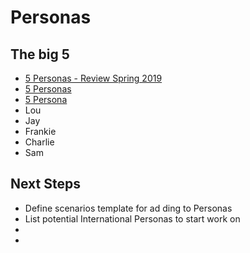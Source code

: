 # Personas

## The big 5
- [5 Personas - Review Spring 2019](/files/5personas.pdf)
- [5 Personas](/files/personas.pdf)
- [5 Persona](/files/spectrum.pdf)
- Lou
- Jay
- Frankie
- Charlie
- Sam

## Next Steps
- Define scenarios template for ad ding to Personas
- List potential International Personas to start work on
-
-
